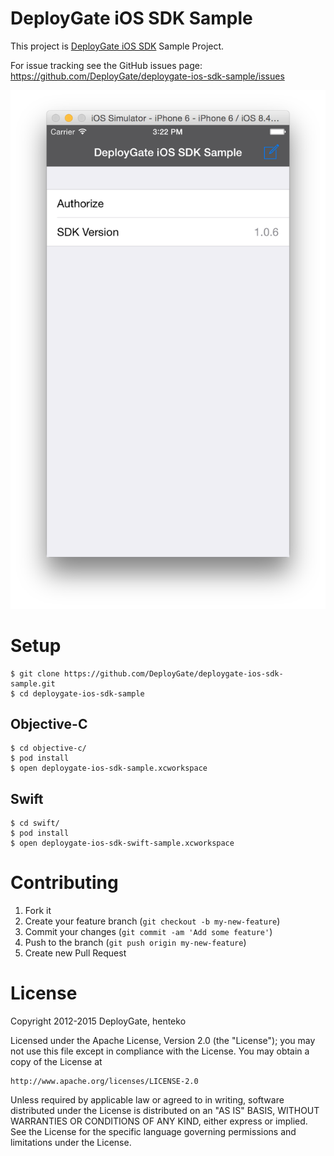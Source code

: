 # DeployGate iOS SDK Sample
This project is [DeployGate iOS SDK](https://deploygate.com/docs/ios_sdk) Sample Project.

For issue tracking see the GitHub issues page: https://github.com/DeployGate/deploygate-ios-sdk-sample/issues

![](/screenshots/preview.png)

# Setup

```
$ git clone https://github.com/DeployGate/deploygate-ios-sdk-sample.git
$ cd deploygate-ios-sdk-sample
```

## Objective-C

```
$ cd objective-c/
$ pod install
$ open deploygate-ios-sdk-sample.xcworkspace
```

## Swift

```
$ cd swift/
$ pod install
$ open deploygate-ios-sdk-swift-sample.xcworkspace
```

# Contributing
1. Fork it
2. Create your feature branch (`git checkout -b my-new-feature`)
3. Commit your changes (`git commit -am 'Add some feature'`)
4. Push to the branch (`git push origin my-new-feature`)
5. Create new Pull Request

# License
Copyright 2012-2015 DeployGate, henteko

Licensed under the Apache License, Version 2.0 (the "License"); you may not use this file except in compliance with the License. You may obtain a copy of the License at

```
http://www.apache.org/licenses/LICENSE-2.0
```
Unless required by applicable law or agreed to in writing, software distributed under the License is distributed on an "AS IS" BASIS, WITHOUT WARRANTIES OR CONDITIONS OF ANY KIND, either express or implied. See the License for the specific language governing permissions and limitations under the License.
